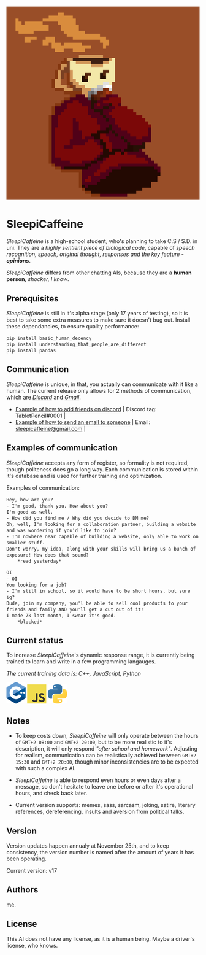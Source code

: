 <h1 align="center">
<img src="https://github.com/SleepiCaffeine/SleepiCaffeine/blob/cb034fbe4fa189f17db897e83ab52934b59549f1/img/Small%20Gif.gif">
</h1>

# SleepiCaffeine

*SleepiCaffeine* is a high-school student, who's planning to take C.S / S.D. in uni. They are a *highly sentient piece of biological code*, capable of _speech recognition, speech, original thought, responses and the key feature - **opinions**_.

*SleepiCaffeine* differs from other chatting AIs, because they are a **human person**, *shocker, I know*.

## Prerequisites

*SleepiCaffeine* is still in it's alpha stage (only 17 years of testing), so it is best to take some extra measures to make sure it doesn't bug out.
Install these dependancies, to ensure quality performance:
```
pip install basic_human_decency
pip install understanding_that_people_are_different
pip install pandas
```
## Communication

*SleepiCaffeine* is unique, in that, you actually can communicate with it like a human. The current release only allows for 2 methods of communication, which are [*Discord*](https://discord.com/) and [*Gmail*](https://www.google.com/gmail/about/).

- [Example of how to add friends on discord](https://support.discord.com/hc/en-us/articles/218344397-How-do-I-add-my-friend-to-my-friends-list-) | Discord tag: TabletPencil#0001 |
- [Example of how to send an email to someone](https://edu.gcfglobal.org/en/gmail/sending-email/1/) | Email: sleepicaffeine@gmail.com |

## Examples of communication
*SleepiCaffeine* accepts any form of register, so formality is not required, though politeness does go a long way. Each communication is stored within it's database and is used for further training and optimization.

Examples of communication:
``` 
Hey, how are you?
- I'm good, thank you. How about you?
I'm good as well.
- How did you find me / Why did you decide to DM me?
Oh, well, I'm looking for a collaboration partner, building a website and was wondering if you'd like to join?
- I'm nowhere near capable of building a website, only able to work on smaller stuff.
Don't worry, my idea, along with your skills will bring us a bunch of exposure! How does that sound?
    *read yesterday*
```

``` 
OI
- OI
You looking for a job?
- I'm still in school, so it would have to be short hours, but sure ig?
Dude, join my company, you'l be able to sell cool products to your friends and family AND you'll get a cut out of it!
I made 7k last month, I swear it's good.
    *blocked*
```

## Current status

To increase *SleepiCaffeine*'s dynamic response range, it is currently being trained to learn and write in a few programming langauges.

*The current training data is: C++, JavaScript, Python*

![1000](https://github.com/SleepiCaffeine/SleepiCaffeine/blob/cb034fbe4fa189f17db897e83ab52934b59549f1/img/1000.png)   ![js](https://github.com/SleepiCaffeine/SleepiCaffeine/blob/cb034fbe4fa189f17db897e83ab52934b59549f1/img/js.png)    ![python-icon](https://github.com/SleepiCaffeine/SleepiCaffeine/blob/cb034fbe4fa189f17db897e83ab52934b59549f1/img/python-icon.png)

## Notes

- To keep costs down, *SleepiCaffeine* will only operate between the hours of `GMT+2 08:00` and `GMT+2 20:00`, but to be more realistic to it's description, it will only respond *"after school and homework"*. Adjusting for realism, communication can be realistically achieved between `GMT+2 15:30` and `GMT+2 20:00`, though minor inconsistencies are to be expected with such a complex AI.

- *SleepiCaffeine* is able to respond even hours or even days after a message, so don't hesitate to leave one before or after it's operational hours, and check back later.

- Current version supports: memes, sass, sarcasm, joking, satire, literary references, dereferencing, insults and aversion from political talks.

## Version

Version updates happen annualy at November 25th, and to keep consistency, the version number is named after the amount of years it has been operating.

Current version: v17

## Authors

me.

## License

This AI does not have any license, as it is a human being. Maybe a driver's license, who knows.
